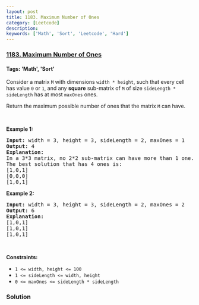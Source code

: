 ```yaml
---
layout: post
title: 1183. Maximum Number of Ones
category: [Leetcode]
description: 
keywords: ['Math', 'Sort', 'Leetcode', 'Hard']
---
```

### [1183. Maximum Number of Ones](https://leetcode.com/problems/maximum-number-of-ones)

#### Tags: 'Math', 'Sort'

<div class="content__u3I1 question-content__JfgR"><div><p>Consider a matrix <code>M</code> with dimensions <code>width * height</code>, such that every cell has value <code>0</code> or <code>1</code>, and any <strong>square</strong> sub-matrix of <code>M</code> of size <code>sideLength * sideLength</code> has at most <code>maxOnes</code> ones.</p>
<p>Return the maximum possible number of ones that the matrix <code>M</code> can have.</p>
<p> </p>
<p><strong>Example 1:</strong></p>
<pre><strong>Input:</strong> width = 3, height = 3, sideLength = 2, maxOnes = 1
<strong>Output:</strong> 4
<strong>Explanation:</strong>
In a 3*3 matrix, no 2*2 sub-matrix can have more than 1 one.
The best solution that has 4 ones is:
[1,0,1]
[0,0,0]
[1,0,1]
</pre>
<p><strong>Example 2:</strong></p>
<pre><strong>Input:</strong> width = 3, height = 3, sideLength = 2, maxOnes = 2
<strong>Output:</strong> 6
<strong>Explanation:</strong>
[1,0,1]
[1,0,1]
[1,0,1]
</pre>
<p> </p>
<p><strong>Constraints:</strong></p>
<ul>
<li><code>1 &lt;= width, height &lt;= 100</code></li>
<li><code>1 &lt;= sideLength &lt;= width, height</code></li>
<li><code>0 &lt;= maxOnes &lt;= sideLength * sideLength</code></li>
</ul>
</div></div>

### Solution
